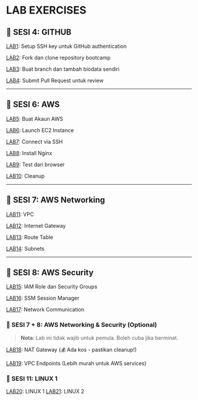 # LAB EXERCISES

## 🎯 SESI 4: GITHUB

[LAB1](labs/lab1.md): Setup SSH key untuk GitHub authentication

[LAB2](labs/lab2.md): Fork dan clone repository bootcamp

[LAB3](labs/lab3.md): Buat branch dan tambah biodata sendiri

[LAB4](labs/lab4.md): Submit Pull Request untuk review

---

## 🎯 SESI 6: AWS

[LAB5](labs/lab5.md): Buat Akaun AWS

[LAB6](labs/lab6.md): Launch EC2 Instance

[LAB7](labs/lab7.md): Connect via SSH

[LAB8](labs/lab8.md): Install Nginx

[LAB9](labs/lab9.md): Test dari browser

[LAB10](labs/lab10.md): Cleanup

---

## 🎯 SESI 7: AWS Networking

[LAB11](/labs/lab11.md): VPC

[LAB12](/labs/lab12.md): Internet Gateway

[LAB13](/labs/lab13.md): Route Table

[LAB14](/labs/lab14.md): Subnets

---

## 🎯 SESI 8: AWS Security

[LAB15](/labs/lab15.md): IAM Role dan Security Groups

[LAB16](/labs/lab16.md): SSM Session Manager

[LAB17](/labs/lab17.md): Network Communication

### 🎯 SESI 7 + 8: AWS Networking & Security (Optional)

> **Nota**: Lab ini tidak wajib untuk pemula. Boleh cuba jika berminat.

[LAB18](/labs/lab18.md): NAT Gateway (💰 Ada kos - pastikan cleanup!)

[LAB19](/labs/lab19.md): VPC Endpoints (Lebih murah untuk AWS services)

### 🎯 SESI 11: LINUX 1

[LAB20](/labs/lab20.md): LINUX 1
[LAB21](/labs/lab21.md): LINUX 2
